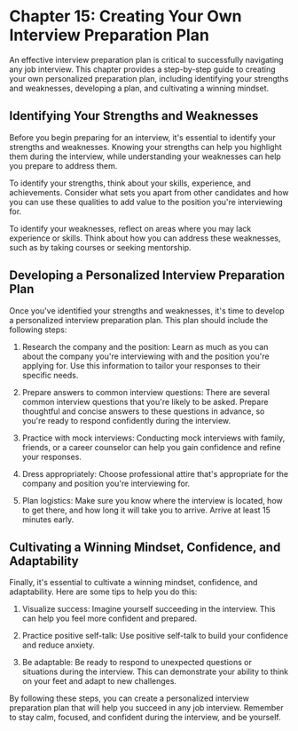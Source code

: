 Chapter 15: Creating Your Own Interview Preparation Plan
========================================================

An effective interview preparation plan is critical to successfully navigating any job interview. This chapter provides a step-by-step guide to creating your own personalized preparation plan, including identifying your strengths and weaknesses, developing a plan, and cultivating a winning mindset.

Identifying Your Strengths and Weaknesses
-----------------------------------------

Before you begin preparing for an interview, it's essential to identify your strengths and weaknesses. Knowing your strengths can help you highlight them during the interview, while understanding your weaknesses can help you prepare to address them.

To identify your strengths, think about your skills, experience, and achievements. Consider what sets you apart from other candidates and how you can use these qualities to add value to the position you're interviewing for.

To identify your weaknesses, reflect on areas where you may lack experience or skills. Think about how you can address these weaknesses, such as by taking courses or seeking mentorship.

Developing a Personalized Interview Preparation Plan
----------------------------------------------------

Once you've identified your strengths and weaknesses, it's time to develop a personalized interview preparation plan. This plan should include the following steps:

1. Research the company and the position: Learn as much as you can about the company you're interviewing with and the position you're applying for. Use this information to tailor your responses to their specific needs.

2. Prepare answers to common interview questions: There are several common interview questions that you're likely to be asked. Prepare thoughtful and concise answers to these questions in advance, so you're ready to respond confidently during the interview.

3. Practice with mock interviews: Conducting mock interviews with family, friends, or a career counselor can help you gain confidence and refine your responses.

4. Dress appropriately: Choose professional attire that's appropriate for the company and position you're interviewing for.

5. Plan logistics: Make sure you know where the interview is located, how to get there, and how long it will take you to arrive. Arrive at least 15 minutes early.

Cultivating a Winning Mindset, Confidence, and Adaptability
-----------------------------------------------------------

Finally, it's essential to cultivate a winning mindset, confidence, and adaptability. Here are some tips to help you do this:

1. Visualize success: Imagine yourself succeeding in the interview. This can help you feel more confident and prepared.

2. Practice positive self-talk: Use positive self-talk to build your confidence and reduce anxiety.

3. Be adaptable: Be ready to respond to unexpected questions or situations during the interview. This can demonstrate your ability to think on your feet and adapt to new challenges.

By following these steps, you can create a personalized interview preparation plan that will help you succeed in any job interview. Remember to stay calm, focused, and confident during the interview, and be yourself.
